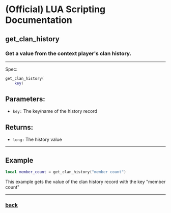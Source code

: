 
# (Official) LUA Scripting Documentation

## get_clan_history

### Get a value from the context player's clan history.
___
Spec:
```lua
get_clan_history(
	key)
```
## Parameters:
- `key:` The key/name of the history record

## Returns:
- `long:` The history value

___
## Example
```lua
local member_count = get_clan_history("member count")
```
This example gets the value of the clan history record with the key "member count"

___
### [back](../history)

